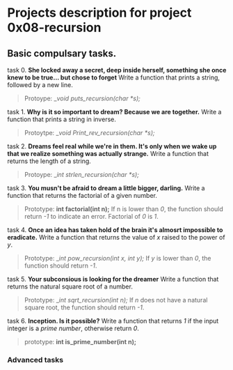 # Projects description for project 0x08-recursion
## Basic compulsary tasks.
task 0. **She locked away a secret, deep inside herself, something she once knew to be true... but chose to forget**
Write a function that prints a string, followed by a new line.
> Protoype: __void _puts_recursion(char *s);__

task 1. **Why is it so important to dream? Because we are together.**
Write a function that prints a string in inverse.
> Protoytpe: __void _Print_rev_recursion(char *s);__

task 2. **Dreams feel real while we're in them. It's only when we wake up that we realize something was actually strange.**
Write a function that returns the length of a string.
> Protoype: __int _strlen_recursion(char *s);__

task 3. **You musn't be afraid to dream a little bigger, darling.**
Write a function that returns the factorial of a given number.
> Prototype: __int factorial(int n);__
> If n is lower than _0_, the function should return _-1_ to indicate an error.
> Factorial of _0_ is _1_.

task 4. **Once an idea has taken hold of the brain it's almosrt impossible to eradicate.**
Write a function that returns the value of _x_ raised to the power of _y_.
> Prototype: __int _pow_recursion(int x, int y);__
> If _y_ is lower than _0_, the function should return _-1_.

task 5. **Your subconsious is looking for the dreamer**
Write a function that returns the natural square root of a number.
> Prototype: __int _sqrt_recursion(int n);__
> If _n_ does not have a natural square root, the function should return _-1_.

task 6. **Inception. Is it possible?**
Write a function that returns _1_ if the input integer is a _prime number_, otherwise return _0_.
> prototype: __int is_prime_number(int n);__

### Advanced tasks
